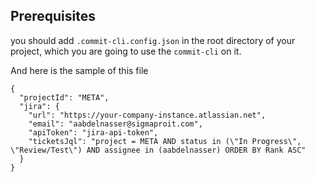 ## Prerequisites

you should add `.commit-cli.config.json` in the root directory of your project, 
which you are going to use the `commit-cli` on it.

And here is the sample of this file
```
{
  "projectId": "META",
  "jira": {
    "url": "https://your-company-instance.atlassian.net",
    "email": "aabdelnasser@sigmaproit.com",
    "apiToken": "jira-api-token",
    "ticketsJql": "project = META AND status in (\"In Progress\", \"Review/Test\") AND assignee in (aabdelnasser) ORDER BY Rank ASC"
  }
}
```